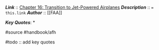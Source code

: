 ***Link***      :: [Chapter 16: Transition to Jet-Powered Airplanes](https://www.faa.gov/sites/faa.gov/files/regulations_policies/handbooks_manuals/aviation/airplane_handbook/17_afh_ch16.pdf)
***Description***      :: `= this.link`
***Author*** :: [[FAA]]

***Key Quotes***:
* 

#source #handbook/afh 

#todo :: add key quotes
